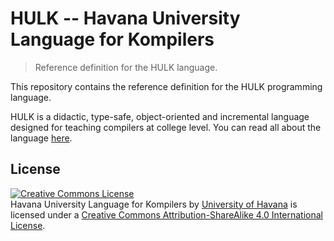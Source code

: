 # HULK -- Havana University Language for Kompilers

> Reference definition for the HULK language.

This repository contains the reference definition for the HULK programming language.

HULK is a didactic, type-safe, object-oriented and incremental language designed for teaching compilers at college level.
You can read all about the language [here](https://matcom.github.com/hulk).

## License

<a rel="license" href="http://creativecommons.org/licenses/by-sa/4.0/"><img alt="Creative Commons License" style="border-width:0" src="https://i.creativecommons.org/l/by-sa/4.0/88x31.png" /></a><br /><span xmlns:dct="http://purl.org/dc/terms/" href="http://purl.org/dc/dcmitype/Text" property="dct:title" rel="dct:type">Havana University Language for Kompilers</span> by <a xmlns:cc="http://creativecommons.org/ns#" href="https://matcom.github.io/hulk" property="cc:attributionName" rel="cc:attributionURL">University of Havana</a> is licensed under a <a rel="license" href="http://creativecommons.org/licenses/by-sa/4.0/">Creative Commons Attribution-ShareAlike 4.0 International License</a>.
